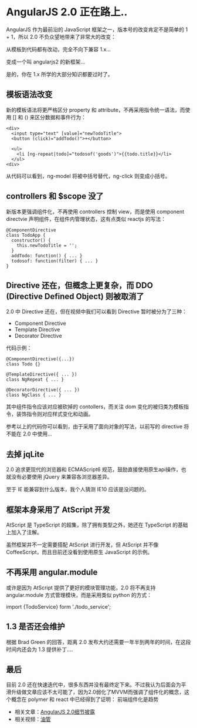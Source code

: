 # AngularJS 2.0 正在路上..

AngularJS 作为最前沿的 JavaScript 框架之一，版本号的改变肯定不是简单的 1 + 1，所以 2.0 不负众望地带来了非常大的改变：


从模板到代码都有改动，完全不向下兼容 1.x...

变成一个叫 angularjs2 的新框架...

是的，你在 1.x 所学的大部分知识都要过时了。

## 模板语法改变

新的模板语法将更严格区分 property 和 attribute，不再采用指令统一语法，而使用 [] 和 () 来区分数据和事件行为：

	<div>
	  <input type="text" [value]="newTodoTitle">
	  <button (click)="addTodo()">+</button>

	  <ul>
	    <li [ng-repeat|todo]="todosof('goods')">{{todo.title}}</li>
	  </ul>
	<div>
	
从代码可以看到，ng-model 将被中括号替代，ng-click 则变成小括号。


## controllers 和 $scope 没了

新版本更强调组件化，不再使用 controllers 控制 view，而是使用 component directvie 声明组件，在组件内管理状态，这有点类似 reactjs 的写法：

	@ComponentDirective
	class TodoApp {
	  constructor() {
	    this.newTodoTitle = '';
	  }
	  addTodo: function() { ... }
	  todosof: function(filter) { ... }
	}

## Directive 还在，但概念上更复杂，而 DDO (Directive Defined Object) 则被取消了

2.0 中 Directive 还在，但在视频中我们可以看到 Directive 暂时被分为了三种：

- Component Directive
- Template Directive
- Decorator Directive

代码示例：

	@ComponentDirective({...})
	class Todo {}

	@TemplateDirective({ ... })
	class NgRepeat { ... }

	@DecoratorDirective({ ... })
	class NgClass { ... }

其中组件指令应该对应被砍掉的 contollers，而关注 dom 变化的被归类为模板指令，装饰指令则对应样式变化和动画。

参考以上的代码你可以看到，由于采用了面向对象的写法，以前写的 directive 将不能在 2.0 中使用...

## 去掉 jqLite

2.0 追求更现代的浏览器和 ECMAScript6 规范，鼓励直接使用原生api操作，也就没有必要使用 jQuery 来兼容各浏览器差异。

至于 IE 能兼容到什么版本，我个人猜测 IE10 应该是没问题的。

## 框架本身采用了 AtScript 开发

AtScript 是 TypeScript 的超集，除了拥有类型之外，她还在 TypeScript 的基础上加入了注解。

虽然框架并不一定需要搭配 AtScript 进行开发，但 AtScript 并不像 CoffeeScript，而且目前还没看到使用原生 JavaScript 的示例。

## 不再采用 angular.module

或许是因为 AtScript 提供了更好的模块管理功能，2.0 将不再支持 angular.module 方式管理模块，而是采用类似 python 的方式：

import {TodoService} form './todo_service';

## 1.3 是否还会维护

根据 Brad Green 的回答，距离 2.0 发布大约还需要一年半到两年的时间，在这段时间内还会为 1.3 提供补丁....

## 最后

目前 2.0 还在快速迭代中，很多东西并没有最终定下来。不过我认为后面会为平滑升级做文章应该不太可能了，因为2.0弱化了MVVM而强调了组件化的概念，这个概念在 polymer 和 react 中已经得到了证明： 前端组件化是趋势

- 相关文章：[AngularJS 2.0细节披露](http://www.infoq.com/cn/news/2014/11/angular-2-atscript?utm_source=infoq&utm_medium=popular_links_homepage)
- 相关视频：[油管](https://www.youtube.com/watch?v=gNmWybAyBHI&spfreload=10)